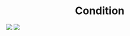 <h1 align="center"> Condition </h1>
<img src="https://user-images.githubusercontent.com/25712677/57193005-d101e900-6eda-11e9-8c36-421773b2b141.png" style="max-width:100%;">
<img src="https://user-images.githubusercontent.com/25712677/57193011-e1b25f00-6eda-11e9-960e-126b32253aeb.png" style="max-width:100%;">
